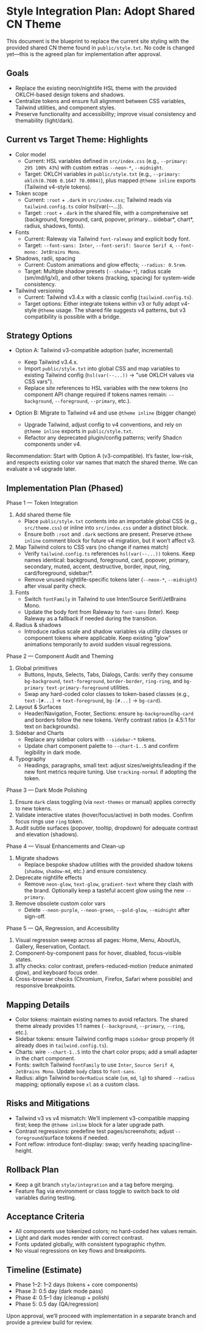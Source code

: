 # Style Integration Plan: Adopt Shared CN Theme

This document is the blueprint to replace the current site styling with the provided shared CN theme found in `public/style.txt`. No code is changed yet—this is the agreed plan for implementation after approval.

## Goals
- Replace the existing neon/nightlife HSL theme with the provided OKLCH-based design tokens and shadows.
- Centralize tokens and ensure full alignment between CSS variables, Tailwind utilities, and component styles.
- Preserve functionality and accessibility; improve visual consistency and themability (light/dark).

## Current vs Target Theme: Highlights

- Color model
  - Current: HSL variables defined in `src/index.css` (e.g., `--primary: 295 100% 43%`) with custom extras `--neon-*`, `--midnight`.
  - Target: OKLCH variables in `public/style.txt` (e.g., `--primary: oklch(0.7686 0.1647 70.0804)`), plus mapped `@theme inline` exports (Tailwind v4-style tokens).
- Token scope
  - Current: `:root` + `.dark` in `src/index.css`; Tailwind reads via `tailwind.config.ts` color hsl(var(--...)).
  - Target: `:root` + `.dark` in the shared file, with a comprehensive set (background, foreground, card, popover, primary… sidebar*, chart*, radius, shadows, fonts).
- Fonts
  - Current: Raleway via Tailwind `font-raleway` and explicit body font.
  - Target: `--font-sans: Inter`, `--font-serif: Source Serif 4`, `--font-mono: JetBrains Mono`.
- Shadows, radii, spacing
  - Current: Custom animations and glow effects; `--radius: 0.5rem`.
  - Target: Multiple shadow presets (`--shadow-*`), radius scale (sm/md/lg/xl), and other tokens (tracking, spacing) for system-wide consistency.
- Tailwind versioning
  - Current: Tailwind v3.4.x with a classic config (`tailwind.config.ts`).
  - Target options: Either integrate tokens within v3 or fully adopt v4-style `@theme` usage. The shared file suggests v4 patterns, but v3 compatibility is possible with a bridge.

## Strategy Options

- Option A: Tailwind v3-compatible adoption (safer, incremental)
  - Keep Tailwind v3.4.x.
  - Import `public/style.txt` into global CSS and map variables to existing Tailwind config (`hsl(var(--...))` → "use OKLCH values via CSS vars").
  - Replace site references to HSL variables with the new tokens (no component API change required if tokens names remain: `--background`, `--foreground`, `--primary`, etc.).

- Option B: Migrate to Tailwind v4 and use `@theme inline` (bigger change)
  - Upgrade Tailwind, adjust config to v4 conventions, and rely on `@theme inline` exports in `public/style.txt`.
  - Refactor any deprecated plugin/config patterns; verify Shadcn components under v4.

Recommendation: Start with Option A (v3-compatible). It’s faster, low-risk, and respects existing color var names that match the shared theme. We can evaluate a v4 upgrade later.

## Implementation Plan (Phased)

Phase 1 — Token Integration
1. Add shared theme file
   - Place `public/style.txt` contents into an importable global CSS (e.g., `src/theme.css`) or inline into `src/index.css` under a distinct block.
   - Ensure both `:root` and `.dark` sections are present. Preserve `@theme inline` comment block for future v4 migration, but it won’t affect v3.
2. Map Tailwind colors to CSS vars (no change if names match)
   - Verify `tailwind.config.ts` references `hsl(var(--...))` tokens. Keep names identical: background, foreground, card, popover, primary, secondary, muted, accent, destructive, border, input, ring, card/foreground, sidebar/*.
   - Remove unused nightlife-specific tokens later (`--neon-*`, `--midnight`) after visual parity check.
3. Fonts
   - Switch `fontFamily` in Tailwind to use Inter/Source Serif/JetBrains Mono.
   - Update the body font from Raleway to `font-sans` (Inter). Keep Raleway as a fallback if needed during the transition.
4. Radius & shadows
   - Introduce radius scale and shadow variables via utility classes or component tokens where applicable. Keep existing "glow" animations temporarily to avoid sudden visual regressions.

Phase 2 — Component Audit and Theming
1. Global primitives
   - Buttons, Inputs, Selects, Tabs, Dialogs, Cards: verify they consume `bg-background`, `text-foreground`, `border-border`, `ring-ring`, and `bg-primary text-primary-foreground` utilities.
   - Swap any hard-coded color classes to token-based classes (e.g., `text-[#...]` → `text-foreground`, `bg-[#...]` → `bg-card`).
2. Layout & Surfaces
   - Header/Navigation, Footer, Sections: ensure `bg-background`/`bg-card` and borders follow the new tokens. Verify contrast ratios (≥ 4.5:1 for text on backgrounds).
3. Sidebar and Charts
   - Replace any sidebar colors with `--sidebar-*` tokens.
   - Update chart component palette to `--chart-1..5` and confirm legibility in dark mode.
4. Typography
   - Headings, paragraphs, small text: adjust sizes/weights/leading if the new font metrics require tuning. Use `tracking-normal` if adopting the token.

Phase 3 — Dark Mode Polishing
1. Ensure `dark` class toggling (via `next-themes` or manual) applies correctly to new tokens.
2. Validate interactive states (hover/focus/active) in both modes. Confirm focus rings use `ring` token.
3. Audit subtle surfaces (popover, tooltip, dropdown) for adequate contrast and elevation (shadows).

Phase 4 — Visual Enhancements and Clean-up
1. Migrate shadows
   - Replace bespoke shadow utilities with the provided shadow tokens (`shadow`, `shadow-md`, etc.) and ensure consistency.
2. Deprecate nightlife effects
   - Remove `neon-glow`, `text-glow`, `gradient-text` where they clash with the brand. Optionally keep a tasteful accent glow using the new `--primary`.
3. Remove obsolete custom color vars
   - Delete `--neon-purple`, `--neon-green`, `--gold-glow`, `--midnight` after sign-off.

Phase 5 — QA, Regression, and Accessibility
1. Visual regression sweep across all pages: Home, Menu, AboutUs, Gallery, Reservation, Contact.
2. Component-by-component pass for hover, disabled, focus-visible states.
3. a11y checks: color contrast, prefers-reduced-motion (reduce animated glow), and keyboard focus order.
4. Cross-browser checks (Chromium, Firefox, Safari where possible) and responsive breakpoints.

## Mapping Details

- Color tokens: maintain existing names to avoid refactors. The shared theme already provides 1:1 names (`--background`, `--primary`, `--ring`, etc.).
- Sidebar tokens: ensure Tailwind config maps `sidebar` group properly (it already does in `tailwind.config.ts`).
- Charts: wire `--chart-1..5` into the chart color props; add a small adapter in the chart component.
- Fonts: switch Tailwind `fontFamily` to use `Inter`, `Source Serif 4`, `JetBrains Mono`. Update `body` class to `font-sans`.
- Radius: align Tailwind `borderRadius` scale (`sm`, `md`, `lg`) to shared `--radius` mapping; optionally expose `xl` as a custom class.

## Risks and Mitigations
- Tailwind v3 vs v4 mismatch: We’ll implement v3-compatible mapping first; keep the `@theme inline` block for a later upgrade path.
- Contrast regressions: predefine test pages/screenshots; adjust `--foreground`/surface tokens if needed.
- Font reflow: introduce font-display: swap; verify heading spacing/line-height.

## Rollback Plan
- Keep a git branch `style/integration` and a tag before merging.
- Feature flag via environment or class toggle to switch back to old variables during testing.

## Acceptance Criteria
- All components use tokenized colors; no hard-coded hex values remain.
- Light and dark modes render with correct contrast.
- Fonts updated globally, with consistent typographic rhythm.
- No visual regressions on key flows and breakpoints.

## Timeline (Estimate)
- Phase 1–2: 1–2 days (tokens + core components)
- Phase 3: 0.5 day (dark mode pass)
- Phase 4: 0.5–1 day (cleanup + polish)
- Phase 5: 0.5 day (QA/regression)

Upon approval, we’ll proceed with implementation in a separate branch and provide a preview build for review.